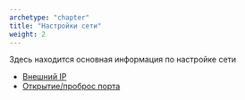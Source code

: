 ```yaml
---
archetype: "chapter"
title: "Настройки сети"
weight: 2
---
```

Здесь находится основная информация по настройке сети

* [Внешний IP](white-ip)
* [Открытие/проброс порта](port-forwarding)